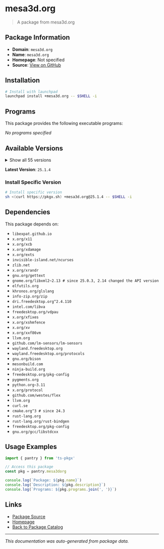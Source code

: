 # mesa3d.org

> A package from mesa3d.org

## Package Information

- **Domain**: `mesa3d.org`
- **Name**: `mesa3d.org`
- **Homepage**: Not specified
- **Source**: [View on GitHub](https://github.com/pkgxdev/pantry/tree/main/projects/mesa3d.org/package.yml)

## Installation

```bash
# Install with launchpad
launchpad install +mesa3d.org -- $SHELL -i
```

## Programs

This package provides the following executable programs:

*No programs specified*

## Available Versions

<details>
<summary>Show all 55 versions</summary>

- `25.1.4`, `25.1.3`, `25.1.2`, `25.1.1`, `25.1.0`
- `25.0.7`, `25.0.6`, `25.0.5`, `25.0.4`, `25.0.3`
- `25.0.2`, `25.0.1`, `25.0.0`, `24.3.4`, `24.3.3`
- `24.3.2`, `24.3.1`, `24.3.0`, `24.2.8`, `24.2.7`
- `24.2.6`, `24.2.5`, `24.2.4`, `24.2.3`, `24.2.2`
- `24.2.1`, `24.2.0`, `24.1.7`, `24.1.6`, `24.1.5`
- `24.1.4`, `24.1.3`, `24.1.2`, `24.1.1`, `24.1.0`
- `24.0.9`, `24.0.8`, `24.0.7`, `24.0.6`, `24.0.5`
- `24.0.4`, `24.0.3`, `24.0.2`, `24.0.1`, `24.0.0`
- `23.3.6`, `23.3.5`, `23.3.4`, `23.3.3`, `23.3.2`
- `23.3.1`, `23.3.0`, `23.2.1`, `23.1.8`, `23.1.7`

</details>

**Latest Version**: `25.1.4`

### Install Specific Version

```bash
# Install specific version
sh <(curl https://pkgx.sh) +mesa3d.org@25.1.4 -- $SHELL -i
```

## Dependencies

This package depends on:

- `libexpat.github.io`
- `x.org/x11`
- `x.org/xcb`
- `x.org/xdamage`
- `x.org/exts`
- `invisible-island.net/ncurses`
- `zlib.net`
- `x.org/xrandr`
- `gnu.org/gettext`
- `gnome.org/libxml2~2.13 # since 25.0.3, 2.14 changed the API version`
- `elfutils.org`
- `khronos.org/glslang`
- `info-zip.org/zip`
- `dri.freedesktop.org^2.4.110`
- `intel.com/libva`
- `freedesktop.org/vdpau`
- `x.org/xfixes`
- `x.org/xshmfence`
- `x.org/xv`
- `x.org/xxf86vm`
- `llvm.org`
- `github.com/lm-sensors/lm-sensors`
- `wayland.freedesktop.org`
- `wayland.freedesktop.org/protocols`
- `gnu.org/bison`
- `mesonbuild.com`
- `ninja-build.org`
- `freedesktop.org/pkg-config`
- `pygments.org`
- `python.org~3.11`
- `x.org/protocol`
- `github.com/westes/flex`
- `llvm.org`
- `curl.se`
- `cmake.org^3 # since 24.3`
- `rust-lang.org`
- `rust-lang.org/rust-bindgen`
- `freedesktop.org/pkg-config`
- `gnu.org/gcc/libstdcxx`

## Usage Examples

```typescript
import { pantry } from 'ts-pkgx'

// Access this package
const pkg = pantry.mesa3dorg

console.log(`Package: ${pkg.name}`)
console.log(`Description: ${pkg.description}`)
console.log(`Programs: ${pkg.programs.join(', ')}`)
```

## Links

- [Package Source](https://github.com/pkgxdev/pantry/tree/main/projects/mesa3d.org/package.yml)
- [Homepage](#)
- [Back to Package Catalog](../package-catalog.md)

---

*This documentation was auto-generated from package data.*
